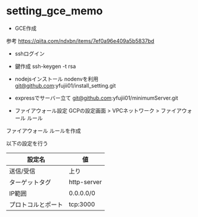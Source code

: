 # setting_gce_memo

- GCE作成

参考
https://qiita.com/ndxbn/items/7ef0a96e409a5b5837bd


- sshログイン

- 鍵作成
ssh-keygen -t rsa

- nodejsインストール
nodenvを利用
git@github.com:yfujii01/install_setting.git

- expressでサーバー立て
git@github.com:yfujii01/minimumServer.git

- ファイアウォール設定
GCPの設定画面 > VPCネットワーク > ファイアウォール ルール

ファイアウォール ルールを作成

以下の設定を行う

|設定名|値|
|---|---|
|送信/受信|上り|
|ターゲットタグ|http-server|
|IP範囲|0.0.0.0/0|
|プロトコルとポート|tcp:3000|
